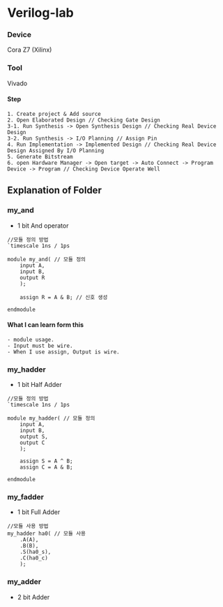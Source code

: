 # Verilog-lab

### Device
Cora Z7 (Xilinx)
### Tool
Vivado
#### Step
```
1. Create project & Add source
2. Open Elaborated Design // Checking Gate Design
3-1. Run Synthesis -> Open Synthesis Design // Checking Real Device Design
3-2. Run Synthesis -> I/O Planning // Assign Pin
4. Run Implementation -> Implemented Design // Checking Real Device Design Assigned By I/O Planning
5. Generate Bitstream
6. open Hardware Manager -> Open target -> Auto Connect -> Program Device -> Program // Checking Device Operate Well
```

## Explanation of Folder
### my_and
- 1 bit And operator
```
//모듈 정의 방법
`timescale 1ns / 1ps

module my_and( // 모듈 정의
    input A,
    input B,
    output R
    );
    
    assign R = A & B; // 신호 생성
    
endmodule
```
#### What I can learn form this
    - module usage.
    - Input must be wire.
    - When I use assign, Output is wire.
### my_hadder
- 1 bit Half Adder
```
//모듈 정의 방법
`timescale 1ns / 1ps

module my_hadder( // 모듈 정의
    input A,
    input B,
    output S,
    output C
    );
    
    assign S = A ^ B;
    assign C = A & B;
    
endmodule

```
### my_fadder
- 1 bit Full Adder
```
//모듈 사용 방법
my_hadder ha0( // 모듈 사용
    .A(A),
    .B(B),
    .S(ha0_s),
    .C(ha0_c)
    );
```
### my_adder
- 2 bit Adder
